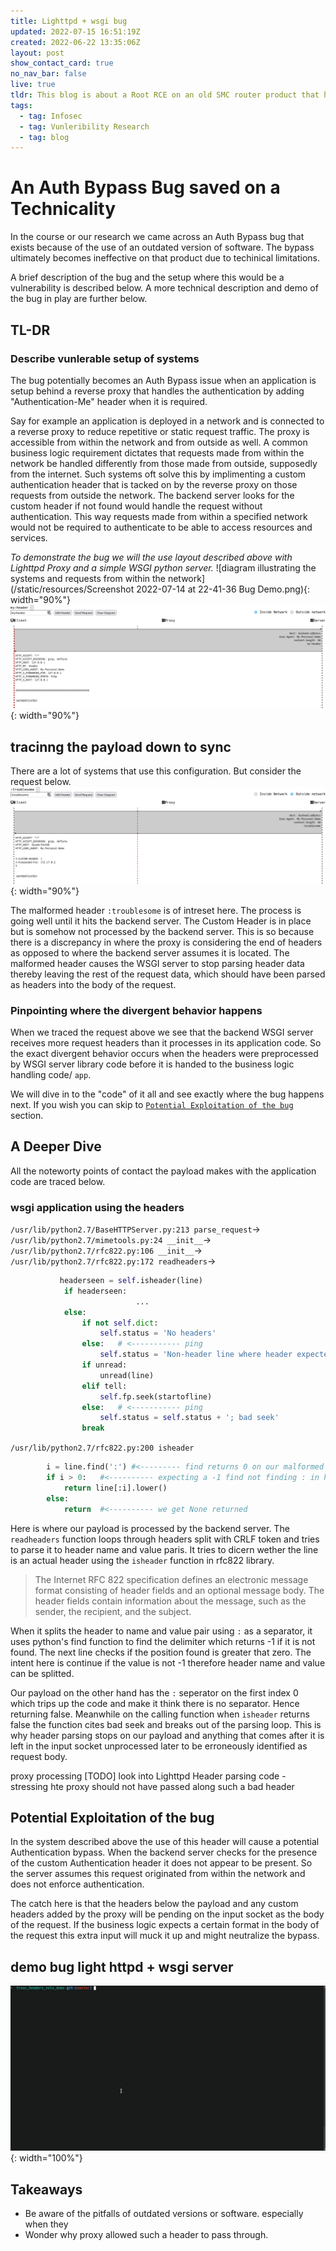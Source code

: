 ```yaml
---
title: Lighttpd + wsgi bug
updated: 2022-07-15 16:51:19Z
created: 2022-06-22 13:35:06Z
layout: post
show_contact_card: true
no_nav_bar: false
live: true
tldr: This blog is about a Root RCE on an old SMC router product that has passed its EOL and is catalogued at CVE-2020-13776.
tags:
  - tag: Infosec
  - tag: Vunleribility Research
  - tag: blog
---
```


# An Auth Bypass Bug saved on a Technicality
In the course or our research we came across an Auth Bypass bug that exists because of the use of an outdated version of software. The bypass ultimately becomes ineffective on that product due to techinical limitations.

A brief description of the bug and the setup where this would be a vulnerability is described below. A more technical description and demo of the bug in play are further below.

## TL-DR
### Describe vunlerable setup of systems
The bug potentially becomes an Auth Bypass issue when an application is setup behind a reverse proxy that handles the authentication by adding "Authentication-Me" header when it is required. 

Say for example an application is deployed in a network and is connected to a reverse proxy to reduce repetitive or static request traffic. The proxy is accessible from within the network and from outside as well. A common business logic requirement dictates that requests made from within the network be handled differently from those made from outside, supposedly from the internet. Such systems oft solve this by implimenting a custom authentication header that is tacked on by the reverse proxy on those requests from outside the network. The backend server looks for the custom header if not found would handle the request without authentication. This way requests made from within a specified network would not be required to authenticate to be able to access resources and services.

*To demonstrate the bug we will the use layout described above with Lighttpd Proxy and a simple WSGI python server.*
![diagram illustrating the systems and requests from within the network](/static/resources/Screenshot 2022-07-14 at 22-41-36 Bug Demo.png){: width="90%"}
![diagram illustrating the systems and requests from outside the network.png](/static/resources/276c254178625c63123f3ec9804e8818.png){: width="90%"}

## tracinng the payload down to sync
There are a lot of systems that use this configuration. But consider the request below.
![request with payload](/static/resources/5c229a660bf4a8e38ed1c83354d3ae62.png){: width="90%"}

The malformed header `:troublesome` is of intreset here. The process is going well until it hits the backend server. The Custom Header is in place but is somehow not processed by the backend server. This is so because there is a discrepancy in where the proxy is considering the end of headers as opposed to where the backend server assumes it is located. The malformed header causes the WSGI server to stop parsing header data thereby leaving the rest of the request data, which should have been parsed as headers into the body of the request. 

### Pinpointing where the divergent behavior happens
When we traced the request above we see that the backend WSGI server receives more request headers than it processes in its application code. So the exact divergent behavior occurs when the headers were preprocessed by WSGI server library code before it is handed to the business logic handling code/ `app`.

We will dive in to the "code" of it all and see exactly where the bug happens next. If you wish you can skip to [`Potential Exploitation of the bug`](#potential-Exploitation-of-the-bug)  section.

## A Deeper Dive
All the noteworty points of contact the payload makes with the application code are traced below.
### wsgi application using the headers
`/usr/lib/python2.7/BaseHTTPServer.py:213 parse_request`->
`/usr/lib/python2.7/mimetools.py:24 __init__`->
`/usr/lib/python2.7/rfc822.py:106 __init__`->
`/usr/lib/python2.7/rfc822.py:172 readheaders`->
```python
           headerseen = self.isheader(line)
            if headerseen: 
							...
            else:
                if not self.dict:
                    self.status = 'No headers'
                else:	# <----------- ping
                    self.status = 'Non-header line where header expected'
                if unread:
                    unread(line)
                elif tell:
                    self.fp.seek(startofline)
                else:	# <----------- ping
                    self.status = self.status + '; bad seek'
                break
```
`/usr/lib/python2.7/rfc822.py:200 isheader`
```python
        i = line.find(':') #<--------- find returns 0 on our malformed header
        if i > 0:	#<---------- expecting a -1 find not finding : in header this breaks parsing 
            return line[:i].lower()
        else:
            return	#<---------- we get None returned
```

Here is where our payload is processed by the backend server. The `readheaders` function loops through headers split with CRLF token and tries to parse it to header name and value paris. It tries to dicern wether the line is an actual header using the `isheader` function in rfc822 library. 
	
>The Internet RFC 822 specification defines an electronic message format consisting of header fields and an optional message body. The header fields contain information about the message, such as the sender, the recipient, and the subject.

When it splits the header to name and value pair using `:` as a separator, it uses python's find function to find the delimiter which returns -1 if it is not found. The  next line checks if the position found is greater that zero. The intent here is continue if the value is not -1 therefore header name and value can be splitted.

Our payload on the other hand has the `:` seperator on the first index 0 which trips up the code and make it think there is no separator. Hence returning false. Meanwhile on the calling function when `isheader` returns false the function cites bad seek and breaks out of the parsing loop. This is why header parsing stops on our payload and anything that comes after it is left in the input socket unprocessed later to be erroneously identified as request body.
	
proxy processing
	[TODO] look into Lighttpd Header parsing code 
		- stressing hte proxy should not have passed along such a bad header

## <a id="potential-Exploitation-of-the-bug">Potential Exploitation of the bug</a>

In the system described above the use of this header will cause a potential Authentication bypass. When the backend server checks for the presence of the custom Authentication header it does not appear to be present. So the server assumes this request originated from within the network and does not enforce authentication. 

The catch here is that the headers below the payload and any custom headers added by the proxy will be pending on the input socket as the body of the request. If the business logic expects a certain format in the body of the request this extra input will muck it up and might neutralize the bypass.
	
## demo bug light httpd + wsgi server
![demo](https://github.com/eyosias-k-negash/trunc_headers_vuln_demo/raw/master/demo%202022-07-15%2003-14.gif){: width="100%"}
	
	
## Takeaways
- Be aware of the pitfalls of outdated versions or software. especially when they 
- Wonder why proxy allowed such a header to pass through.
	